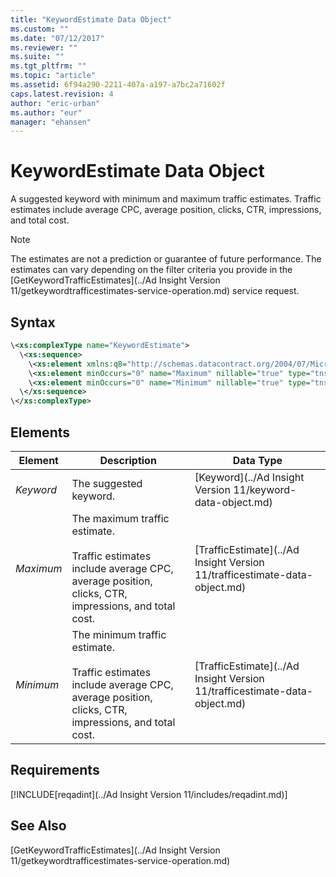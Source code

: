 ```yaml
---
title: "KeywordEstimate Data Object"
ms.custom: ""
ms.date: "07/12/2017"
ms.reviewer: ""
ms.suite: ""
ms.tgt_pltfrm: ""
ms.topic: "article"
ms.assetid: 6f94a290-2211-407a-a197-a7bc2a71602f
caps.latest.revision: 4
author: "eric-urban"
ms.author: "eur"
manager: "ehansen"
---
```

# KeywordEstimate Data Object
A suggested keyword with minimum and maximum traffic estimates. Traffic estimates include average CPC, average position, clicks, CTR, impressions, and total cost.

> [!NOTE]
> The estimates are not a prediction or guarantee of future performance. The estimates can vary depending on the filter criteria you provide in the [GetKeywordTrafficEstimates](../Ad Insight Version 11/getkeywordtrafficestimates-service-operation.md) service request.

## Syntax

```xml
\<xs:complexType name="KeywordEstimate">
  \<xs:sequence>
    \<xs:element xmlns:q8="http://schemas.datacontract.org/2004/07/Microsoft.BingAds.Advertiser.AdInsight.Api.DataContract.V11.Entity.Common" minOccurs="0" name="Keyword" nillable="true" type="q8:Keyword"/>
    \<xs:element minOccurs="0" name="Maximum" nillable="true" type="tns:TrafficEstimate"/>
    \<xs:element minOccurs="0" name="Minimum" nillable="true" type="tns:TrafficEstimate"/>
  \</xs:sequence>
\</xs:complexType>
```

## <a name="Elements"></a>Elements

|Element|Description|Data Type|
|-----------|---------------|-------------|
|*Keyword*|The suggested keyword.|[Keyword](../Ad Insight Version 11/keyword-data-object.md)|
|*Maximum*|The maximum traffic estimate.<br/><br/>Traffic estimates include average CPC, average position, clicks, CTR, impressions, and total cost.|[TrafficEstimate](../Ad Insight Version 11/trafficestimate-data-object.md)|
|*Minimum*|The minimum traffic estimate.<br/><br/>Traffic estimates include average CPC, average position, clicks, CTR, impressions, and total cost.|[TrafficEstimate](../Ad Insight Version 11/trafficestimate-data-object.md)|

## Requirements
[!INCLUDE[reqadint](../Ad Insight Version 11/includes/reqadint.md)]
## See Also
[GetKeywordTrafficEstimates](../Ad Insight Version 11/getkeywordtrafficestimates-service-operation.md)  
